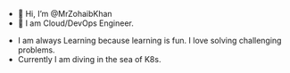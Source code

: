 - 👋 Hi, I’m @MrZohaibKhan
- 👀 I am Cloud/DevOps Engineer.
<!-- - 🌱 I’m currently learning  -->
- I am always Learning because learning is fun. I love solving challenging problems.
- Currently I am diving in the sea of K8s.

<!---
mzohaibkhan1/mzohaibkhan1 is a ✨ special ✨ repository because its `README.md` (this file) appears on your GitHub profile.
You can click the Preview link to take a look at your changes.
--->
